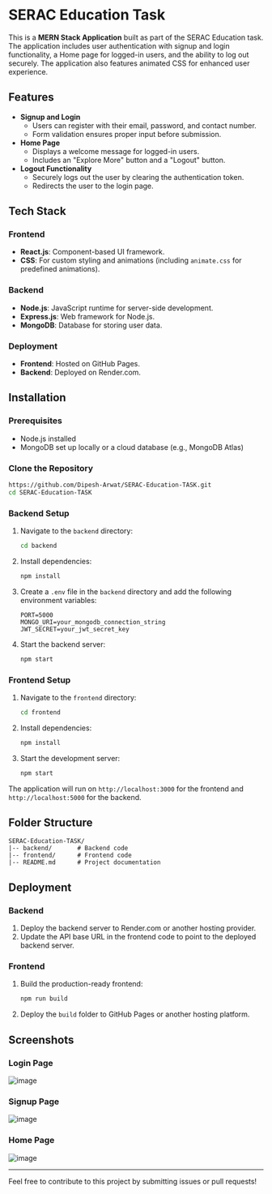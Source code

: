 # SERAC Education Task

This is a **MERN Stack Application** built as part of the SERAC Education task. The application includes user authentication with signup and login functionality, a Home page for logged-in users, and the ability to log out securely. The application also features animated CSS for enhanced user experience.

## Features

- **Signup and Login**
  - Users can register with their email, password, and contact number.
  - Form validation ensures proper input before submission.
- **Home Page**
  - Displays a welcome message for logged-in users.
  - Includes an "Explore More" button and a "Logout" button.
- **Logout Functionality**
  - Securely logs out the user by clearing the authentication token.
  - Redirects the user to the login page.

## Tech Stack

### Frontend
- **React.js**: Component-based UI framework.
- **CSS**: For custom styling and animations (including `animate.css` for predefined animations).

### Backend
- **Node.js**: JavaScript runtime for server-side development.
- **Express.js**: Web framework for Node.js.
- **MongoDB**: Database for storing user data.

### Deployment
- **Frontend**: Hosted on GitHub Pages.
- **Backend**: Deployed on Render.com.

## Installation

### Prerequisites
- Node.js installed
- MongoDB set up locally or a cloud database (e.g., MongoDB Atlas)

### Clone the Repository
```bash
https://github.com/Dipesh-Arwat/SERAC-Education-TASK.git
cd SERAC-Education-TASK
```

### Backend Setup
1. Navigate to the `backend` directory:
   ```bash
   cd backend
   ```
2. Install dependencies:
   ```bash
   npm install
   ```
3. Create a `.env` file in the `backend` directory and add the following environment variables:
   ```env
   PORT=5000
   MONGO_URI=your_mongodb_connection_string
   JWT_SECRET=your_jwt_secret_key
   ```
4. Start the backend server:
   ```bash
   npm start
   ```

### Frontend Setup
1. Navigate to the `frontend` directory:
   ```bash
   cd frontend
   ```
2. Install dependencies:
   ```bash
   npm install
   ```
3. Start the development server:
   ```bash
   npm start
   ```

The application will run on `http://localhost:3000` for the frontend and `http://localhost:5000` for the backend.

## Folder Structure

```plaintext
SERAC-Education-TASK/
|-- backend/       # Backend code
|-- frontend/      # Frontend code
|-- README.md      # Project documentation
```

## Deployment

### Backend
1. Deploy the backend server to Render.com or another hosting provider.
2. Update the API base URL in the frontend code to point to the deployed backend server.

### Frontend
1. Build the production-ready frontend:
   ```bash
   npm run build
   ```
2. Deploy the `build` folder to GitHub Pages or another hosting platform.

## Screenshots

### Login Page
![image](https://github.com/user-attachments/assets/64452986-12ce-473b-aaf3-75873f297c35)

### Signup Page
![image](https://github.com/user-attachments/assets/a179483f-bc8b-4655-9371-ee979ba558e7)

### Home Page
![image](https://github.com/user-attachments/assets/70830d99-e15b-40e8-8214-278a89754aef)

---

Feel free to contribute to this project by submitting issues or pull requests!
